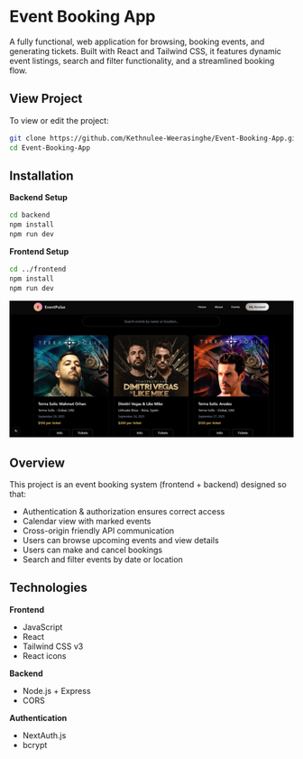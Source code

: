 #  Event Booking App

A fully functional, web application for browsing, booking events, and generating tickets. Built with React and Tailwind CSS, it features dynamic event listings, search and filter functionality, and a streamlined booking flow.

## View Project

To view or edit the project:

```bash
git clone https://github.com/Kethnulee-Weerasinghe/Event-Booking-App.git
cd Event-Booking-App
```
## Installation

**Backend Setup**

```bash
cd backend
npm install
npm run dev
```

**Frontend Setup**

```bash
cd ../frontend
npm install
npm run dev
```

![Website Preview](./preview.png)

## Overview

This project is an event booking system (frontend + backend) designed so that:
 
- Authentication & authorization ensures correct access
- Calendar view with marked events  
- Cross-origin friendly API communication
- Users can browse upcoming events and view details  
- Users can make and cancel bookings
- Search and filter events by date or location  

## Technologies

**Frontend**

 - JavaScript
 - React
 - Tailwind CSS v3
 - React icons

**Backend**

 - Node.js + Express
 - CORS

**Authentication**

- NextAuth.js
- bcrypt
